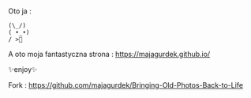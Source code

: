 ### 
Oto ja :

    (\_/)
    ( •_•)
    / >🍕
    
A oto moja fantastyczna strona : https://majagurdek.github.io/

✨enjoy✨



Fork : https://github.com/majagurdek/Bringing-Old-Photos-Back-to-Life

<!--
**majagurdek/majagurdek** is a ✨ _special_ ✨ repository because its `README.md` (this file) appears on your GitHub profile.

Here are some ideas to get you started:

- 🔭 I’m currently working on ...
- 🌱 I’m currently learning ...
- 👯 I’m looking to collaborate on ...
- 🤔 I’m looking for help with ...
- 💬 Ask me about ...
- 📫 How to reach me: ...
-  Pronouns: ...
- ⚡ Fun fact: ...
-->
